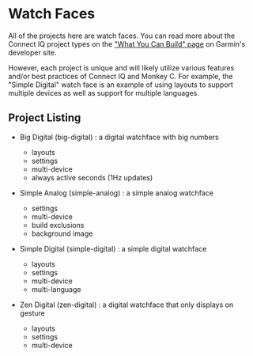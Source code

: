 # Watch Faces
All of the projects here are watch faces. You can read more about the Connect IQ
project types on the
["What You Can Build" page](https://developer.garmin.com/connect-iq/what-you-can-build/)
on Garmin's developer site.

However, each project is unique and will likely utilize various features and/or
best practices of Connect IQ and Monkey C. For example, the "Simple Digital" watch
face is an example of using layouts to support multiple devices as well as
support for multiple languages.

## Project Listing

- Big Digital (big-digital) : a digital watchface with big numbers
    - layouts
    - settings
    - multi-device
    - always active seconds (1Hz updates)

- Simple Analog (simple-analog) : a simple analog watchface
    - settings
    - multi-device
    - build exclusions
    - background image

- Simple Digital (simple-digital) : a simple digital watchface
    - layouts
    - settings
    - multi-device
    - multi-language

- Zen Digital (zen-digital) : a digital watchface that only displays on gesture
    - layouts
    - settings
    - multi-device
